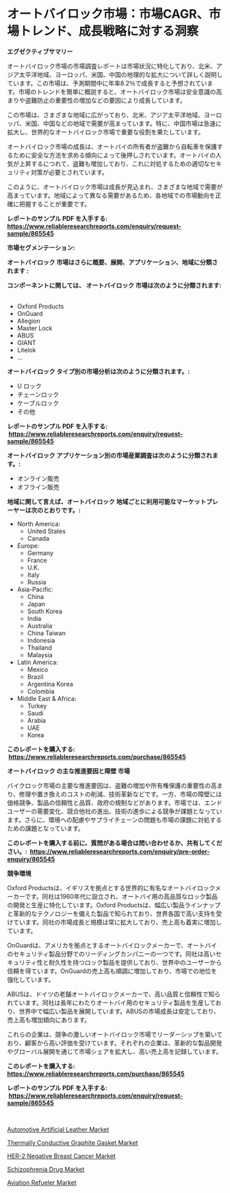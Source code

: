 <p><h1>オートバイロック市場：市場CAGR、市場トレンド、成長戦略に対する洞察</h1></p><p><strong>エグゼクティブサマリー</strong></p>
<p><p>オートバイロック市場の市場調査レポートは市場状況に特化しており、北米、アジア太平洋地域、ヨーロッパ、米国、中国の地理的な拡大について詳しく説明しています。この市場は、予測期間中に年率8.2％で成長すると予想されています。市場のトレンドを簡単に概説すると、オートバイロック市場は安全意識の高まりや盗難防止の重要性の増加などの要因により成長しています。</p><p>この市場は、さまざまな地域に広がっており、北米、アジア太平洋地域、ヨーロッパ、米国、中国などの地域で需要が高まっています。特に、中国市場は急速に拡大し、世界的なオートバイロック市場で重要な役割を果たしています。</p><p>オートバイロック市場の成長は、オートバイの所有者が盗難から自転車を保護するために安全な方法を求める傾向によって後押しされています。オートバイの人気が上昇するにつれて、盗難も増加しており、これに対処するための適切なセキュリティ対策が必要とされています。</p><p>このように、オートバイロック市場は成長が見込まれ、さまざまな地域で需要が高まっています。地域によって異なる需要があるため、各地域での市場動向を正確に把握することが重要です。</p></p>
<p><strong>レポートのサンプル PDF を入手する: <a href="https://www.reliableresearchreports.com/enquiry/request-sample/865545">https://www.reliableresearchreports.com/enquiry/request-sample/865545</a></strong></p>
<p><strong>市場セグメンテーション:</strong></p>
<p><strong> オートバイロック 市場はさらに概要、展開、アプリケーション、地域に分類されます :</strong></p>
<p><strong>コンポーネントに関しては、 オートバイロック 市場は次のように分類されます: &nbsp;</strong></p>
<p><ul><li>Oxford Products</li><li>OnGuard</li><li>Allegion</li><li>Master Lock</li><li>ABUS</li><li>GIANT</li><li>Litelok</li><li>...</li></ul></p>
<p><strong> オートバイロック タイプ別の市場分析は次のように分類されます。:</strong></p>
<p><ul><li>U ロック</li><li>チェーンロック</li><li>ケーブルロック</li><li>その他</li></ul></p>
<p><strong>レポートのサンプル PDF を入手する: &nbsp;<a href="https://www.reliableresearchreports.com/enquiry/request-sample/865545">https://www.reliableresearchreports.com/enquiry/request-sample/865545</a></strong></p>
<p><strong> オートバイロック アプリケーション別の市場産業調査は次のように分類されます。:</strong></p>
<p><ul><li>オンライン販売</li><li>オフライン販売</li></ul></p>
<p><strong>地域に関して言えば、オートバイロック 地域ごとに利用可能なマーケットプレーヤーは次のとおりです。:</strong></p>
<p><ul>
    <li>
        North America:
        <ul>
            <li>United States</li>
            <li>Canada</li>
        </ul>
    </li>
    <li>
        Europe:
        <ul>
            <li>Germany</li>
            <li>France</li>
            <li>U.K.</li>
            <li>Italy</li>
            <li>Russia</li>
        </ul>
    </li>
    <li>
        Asia-Pacific:
        <ul>
            <li>China</li>
            <li>Japan</li>
            <li>South Korea</li>
            <li>India</li>
            <li>Australia</li>
            <li>China Taiwan</li>
            <li>Indonesia</li>
            <li>Thailand</li>
            <li>Malaysia</li>
        </ul>
    </li>
    <li>
        Latin America:
        <ul>
            <li>Mexico</li>
            <li>Brazil</li>
            <li>Argentina Korea</li>
            <li>Colombia</li>
        </ul>
    </li>
    <li>
        Middle East & Africa:
        <ul>
            <li>Turkey</li>
            <li>Saudi</li>
            <li>Arabia</li>
            <li>UAE</li>
            <li>Korea</li>
        </ul>
    </li>
    </ul></p>
<p><strong>このレポートを購入する: &nbsp;<a href="https://www.reliableresearchreports.com/purchase/865545">https://www.reliableresearchreports.com/purchase/865545</a></strong></p>
<p><strong>オートバイロック の主な推進要因と障壁 市場</strong></p>
<p><p>バイクロック市場の主要な推進要因は、盗難の増加や所有権保護の重要性の高まり、修理や置き換えのコストの削減、技術革新などです。一方、市場の障壁には価格競争、製品の信頼性と品質、政府の規制などがあります。市場では、エンドユーザーの需要変化、競合他社の進出、技術の進歩による競争が課題となっています。さらに、環境への配慮やサプライチェーンの問題も市場の課題に対処するための課題となっています。</p></p>
<p><strong>このレポートを購入する前に、質問がある場合は問い合わせるか、共有してください。:&nbsp; <a href="https://www.reliableresearchreports.com/enquiry/pre-order-enquiry/865545">https://www.reliableresearchreports.com/enquiry/pre-order-enquiry/865545</a></strong></p>
<p><strong>競争環境</strong></p>
<p><p>Oxford Productsは、イギリスを拠点とする世界的に有名なオートバイロックメーカーです。同社は1960年代に設立され、オートバイ用の高品質なロック製品の開発と生産に特化しています。Oxford Productsは、幅広い製品ラインナップと革新的なテクノロジーを備えた製品で知られており、世界各国で高い支持を受けています。同社の市場成長と規模は常に拡大しており、売上高も着実に増加しています。</p><p>OnGuardは、アメリカを拠点とするオートバイロックメーカーで、オートバイのセキュリティ製品分野でのリーディングカンパニーの一つです。同社は高いセキュリティ性と耐久性を持つロック製品を提供しており、世界中のユーザーから信頼を得ています。OnGuardの売上高も順調に増加しており、市場での地位を強化しています。</p><p>ABUSは、ドイツの老舗オートバイロックメーカーで、高い品質と信頼性で知られています。同社は長年にわたりオートバイ用のセキュリティ製品を生産しており、世界中で幅広い製品を展開しています。ABUSの市場成長は安定しており、売上高も増加傾向にあります。</p><p>これらの企業は、競争の激しいオートバイロック市場でリーダーシップを築いており、顧客から高い評価を受けています。それぞれの企業は、革新的な製品開発やグローバル展開を通じて市場シェアを拡大し、高い売上高を記録しています。</p></p>
<p><strong>このレポートを購入する: &nbsp; <a href="https://www.reliableresearchreports.com/purchase/865545">https://www.reliableresearchreports.com/purchase/865545</a></strong></p>
<p><strong>レポートのサンプル PDF を入手する: &nbsp;<a href="https://www.reliableresearchreports.com/enquiry/request-sample/865545">https://www.reliableresearchreports.com/enquiry/request-sample/865545</a></strong><strong></strong></p>
<p>&nbsp;</p>
<p><p><a href="https://github.com/gdfhhhj/Market-Research-Report-List-3/blob/main/automotive-artificial-leather-market.md">Automotive Artificial Leather Market</a></p><p><a href="https://view.publitas.com/reportprime-1/thermally-conductive-graphite-gasket-market-size-focuses-on-market-dynamics-in-depth-analysis-and-future-projections-of-its-market-forecasted-for-period-from-2024-to-2031/">Thermally Conductive Graphite Gasket Market</a></p><p><a href="https://frill-swim-3cd.notion.site/HER-2-Negative-Breast-Cancer-Market-Dynamics-2024-2031-Also-about-Its-Market-Trends-Projections-a-65db3608884143ab893b0d0e43ad4ae1">HER-2 Negative Breast Cancer Market</a></p><p><a href="https://cautious-neon-760.notion.site/Schizophrenia-Drug-Market-Size-Growth-and-Forecast-from-2024-2031-20691446e0114b9188d26d17bcac8dd8">Schizophrenia Drug Market</a></p><p><a href="https://github.com/RichRobinson5/Market-Research-Report-List-4/blob/main/aviation-refueler-market.md">Aviation Refueler Market</a></p></p>